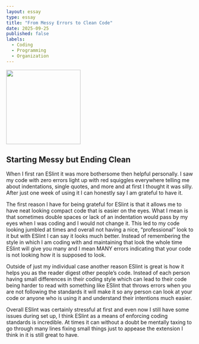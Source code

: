 ```yaml
---
layout: essay
type: essay
title: "From Messy Errors to Clean Code"
date: 2025-09-25
published: false
labels:
  - Coding
  - Programming
  - Organization
---
```


<img width="200px" class="rounded float-start pe-4" src ="..img/badcode.png">

## Starting Messy but Ending Clean
  When I first ran ESlint it was more bothersome then helpful personally. I saw my code with zero errors light up with red squiggles everywhere telling me about indentations, single quotes, and more and at first I thought it was silly. After just one week of using it I can honestly say I am grateful to have it.

  The first reason I have for being grateful for ESlint is that it allows me to have neat looking compact code that is easier on the eyes. What I mean is that sometimes double spaces or lack of an indentation would pass by my eyes when I was coding and I would not change it.  This led to my code looking jumbled at times and overall not having a nice, “professional” look to it but with ESlint I can say it looks much better. Instead of remembering the style in which I am coding with and maintaining that look the whole time ESlint will give you many and I mean MANY errors indicating that your code is not looking how it is supposed to look.
  
  Outside of just my individual case another reason ESlint is great is how it helps you as the reader digest other people’s code. Instead of each person having small differences in their coding style which can lead to their code being harder to read with something like ESlint that throws errors when you are not following the standards it will make it so any person can look at your code or anyone who is using it and understand their intentions much easier.
  
  Overall ESlint was certainly stressful at first and even now I still have some issues during set up, I think ESlint as a means of enforcing coding standards is incredible. At times it can without a doubt be mentally taxing to go through many lines fixing small things just to appease the extension I think in it is still great to have.
